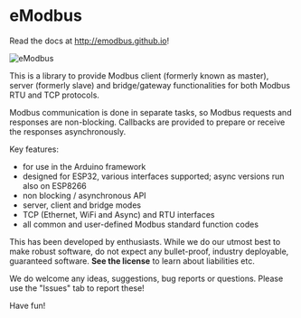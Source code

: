 
# eModbus

Read the docs at http://emodbus.github.io!

![eModbus](https://github.com/eModbus/eModbus/workflows/Building/badge.svg)

This is a library to provide Modbus client (formerly known as master), server (formerly slave) and bridge/gateway functionalities for both Modbus RTU and TCP protocols.

Modbus communication is done in separate tasks, so Modbus requests and responses are non-blocking. Callbacks are provided to prepare or receive the responses asynchronously.

Key features:
- for use in the Arduino framework
- designed for ESP32, various interfaces supported; async versions run also on ESP8266
- non blocking / asynchronous API
- server, client and bridge modes
- TCP (Ethernet, WiFi and Async) and RTU interfaces
- all common and user-defined Modbus standard function codes 

This has been developed by enthusiasts. While we do our utmost best to make robust software, do not expect any bullet-proof, industry deployable, guaranteed software. **See the license** to learn about liabilities etc.

We do welcome any ideas, suggestions, bug reports or questions. Please use the "Issues" tab to report these!

Have fun!
